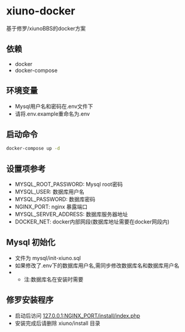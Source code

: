 # xiuno-docker
基于修罗/xiunoBBS的docker方案
## 依赖
- docker
- docker-compose
## 环境变量
- Mysql用户名和密码在.env文件下
- 请将.env.example重命名为.env
## 启动命令
```sh
docker-compose up -d
```
## 设置项参考
- MYSQL_ROOT_PASSWORD: Mysql root密码
- MYSQL_USER: 数据库用户名
- MYSQL_PASSWORD: 数据库密码
- NGINX_PORT: nginx 暴露端口
- MYSQL_SERVER_ADDRESS: 数据库服务器地址
- DOCKER_NET: docker内部网段(数据库地址需要在docker网段内)
## Mysql 初始化
- 文件为 mysql/init-xiuno.sql
- 如果修改了.env下的数据库用户名,需同步修改数据库名和数据库用户名
- - 注:数据库名在安装时需要
## 修罗安装程序
- 启动后访问 [127.0.0.1:NGINX_PORT/install/index.php](127.0.0.1:NGINX_PORT/install/index.php)
- 安装完成后请删除 xiuno/install 目录
